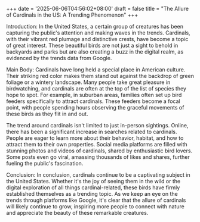 +++
date = '2025-06-06T04:56:02+08:00'
draft = false
title = "The Allure of Cardinals in the US: A Trending Phenomenon"
+++

Introduction:
In the United States, a certain group of creatures has been capturing the public's attention and making waves in the trends. Cardinals, with their vibrant red plumage and distinctive crests, have become a topic of great interest. These beautiful birds are not just a sight to behold in backyards and parks but are also creating a buzz in the digital realm, as evidenced by the trends data from Google.

Main Body:
Cardinals have long held a special place in American culture. Their striking red color makes them stand out against the backdrop of green foliage or a wintery landscape. Many people take great pleasure in birdwatching, and cardinals are often at the top of the list of species they hope to spot. For example, in suburban areas, families often set up bird feeders specifically to attract cardinals. These feeders become a focal point, with people spending hours observing the graceful movements of these birds as they flit in and out.

The trend around cardinals isn't limited to just in-person sightings. Online, there has been a significant increase in searches related to cardinals. People are eager to learn more about their behavior, habitat, and how to attract them to their own properties. Social media platforms are filled with stunning photos and videos of cardinals, shared by enthusiastic bird lovers. Some posts even go viral, amassing thousands of likes and shares, further fueling the public's fascination.

Conclusion:
In conclusion, cardinals continue to be a captivating subject in the United States. Whether it's the joy of seeing them in the wild or the digital exploration of all things cardinal-related, these birds have firmly established themselves as a trending topic. As we keep an eye on the trends through platforms like Google, it's clear that the allure of cardinals will likely continue to grow, inspiring more people to connect with nature and appreciate the beauty of these remarkable creatures.